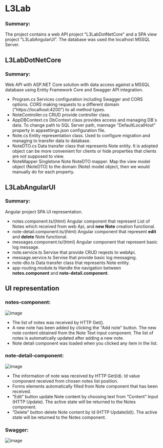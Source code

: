 # L3Lab
### Summary:
  The project contains a web API project "L3LabDotNetCore" and a SPA view project "L3LabAngularUI". The database was used the localhost MSSQL Server.
## L3LabDotNetCore
### Summary:
  Web API with ASP.NET Core solution with data access against a MSSQL database using Entity Framework Core and Swagger API integration.
- Program.cs  Services configuration including Swagger and CORS options. CORS making requests to a different domain ("https://localhost:4200") to all method types.
- NoteController.cs CRUD provide controller class.
- AppDBContext.cs DbContext class provides access and managing DB`s data. To change path to SQL Server path, mannage "DefaultLocalHost" property in appsettings.json configuration file.
- Note.cs Entity representation class. Used to configure migration and managing to transfer data to database.
- NoteDTO.cs Data transfer class that represents Note entity. It is adopted object can be more convenient for clients or hide properties that clients are not supposed to view.
- NoteMapper Singletone Note NoteDTO mapper. Map the view model object (NoteDTO) to the domain (Note) model object, then we would manually do for each property.
## L3LabAngularUI
### Summary:
  Angular project SPA UI representation.
- notes.component.ts/(html) Angular component that represent List of Notes which received from web Api, and **new Note** creation functional.
- note-detail.component.ts/(html) Angular component that represent **edit** and **delete** Note functional.
- messages.component.ts/(html) Angular component that represent basic log message.
- note.service.ts Servise that provide CRUD reqests to webApi.
- message.service.ts Servise that provide basic log messaging.
- note-dto.ts Data transfer class that represents Note entity.
- app-routing.module.ts Handle the navigation between **notes.component** and **note-detail.component**.
## UI representation
### notes-component:
![image](https://user-images.githubusercontent.com/61427706/171133068-3e723eed-85af-4905-9ed6-e3bdb9b50b13.png)
 - The list of notes was received by HTTP Get().
 - A new note has been added by clicking the "Add note" button. The new note content obtained from the Note Text input component. The list of notes is automatically updated after adding a new note.
 - Note detail component was loaded when you clicked any item in the list.
### note-detail-component:
![image](https://user-images.githubusercontent.com/61427706/171133225-d06d4568-9c05-46b1-8f8f-6710e3ca524d.png)
 - The information of note was received by HTTP Get(Id). Id value component received from chosen notes list position.
 - Forms elements automatically filled from Note component that has been received.
 - “Edit” button update Note content by choosing text from “Content” Input (HTTP Update). The active state will be returned to the Notes component.
 - “Delete” button delete Note content by Id (HTTP Update(Id)). The active state will be returned to the Notes component.
### Swagger:
 ![image](https://user-images.githubusercontent.com/61427706/171130753-307b2754-29f2-439e-a34c-1d5d7c5e4425.png)

